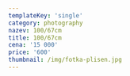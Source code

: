 ```yaml
---
templateKey: 'single'
category: photography
nazev: 100/67cm
title: 100/67cm
cena: '15 000'
price: '600'
thumbnail: /img/fotka-plisen.jpg
---
```

